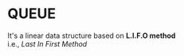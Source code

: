 # QUEUE 
It's a linear data structure based on **L.I.F.O method** <br>
i.e., *Last In First Method*
